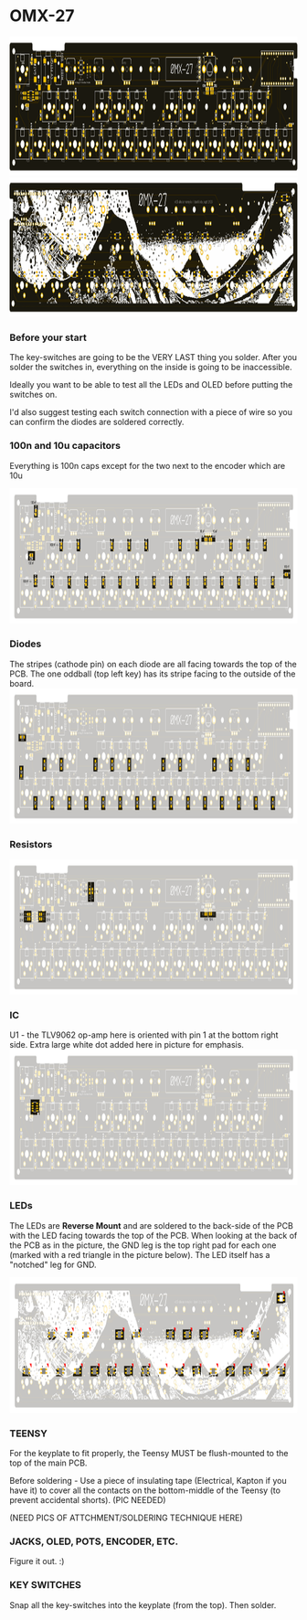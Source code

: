 # OMX-27

<img src="buildpix/OMX-27-top.png" alt="Top" width="1080" height="244" />  
<img src="buildpix/OMX-27-bottom.png" alt="Bottom" width="1080" height="244" />  

### Before your start

The key-switches are going to be the VERY LAST thing you solder. After you solder the switches in, everything on the inside is going to be inaccessible.

Ideally you want to be able to test all the LEDs and OLED before putting the switches on.

I'd also suggest testing each switch connection with a piece of wire so you can confirm the diodes are soldered correctly.

### 100n and 10u capacitors  

Everything is 100n caps except for the two next to the encoder which are 10u

<img src="buildpix/OMX-27-build-caps.png" alt="Capacitors" width="1080" height="237" />

### Diodes

The stripes (cathode pin) on each diode are all facing towards the top of the PCB. The one oddball (top left key) has its stripe facing to the outside of the board.
<img src="buildpix/OMX-27-build-diodes.png" alt="Diodes" width="1080" height="237" />

### Resistors
<img src="buildpix/OMX-27-build-resistors.png" alt="Resistors" width="1080" height="237" />

### IC

U1 - the TLV9062 op-amp here is oriented with pin 1 at the bottom right side. Extra large white dot added here in picture for emphasis.  
<img src="buildpix/OMX-27-ic.png" alt="IC" width="1080" height="237" />

### LEDs

The LEDs are __Reverse Mount__ and are soldered to the back-side of the PCB with the LED facing towards the top of the PCB. When looking at the back of the PCB as in the picture, the GND leg is the top right pad for each one (marked with a red triangle in the picture below). The LED itself has a "notched" leg for GND.

<img src="buildpix/OMX-27-build-leds.png" alt="LEDs" width="1080" height="237" />


### TEENSY

For the keyplate to fit properly, the Teensy MUST be flush-mounted to the top of the main PCB.

Before soldering - Use a piece of insulating tape (Electrical, Kapton if you have it) to cover all the contacts on the bottom-middle of the Teensy (to prevent accidental shorts). (PIC NEEDED) 

(NEED PICS OF ATTCHMENT/SOLDERING TECHNIQUE HERE)


### JACKS, OLED, POTS, ENCODER, ETC.

Figure it out. :)


### KEY SWITCHES

Snap all the key-switches into the keyplate (from the top). Then solder.